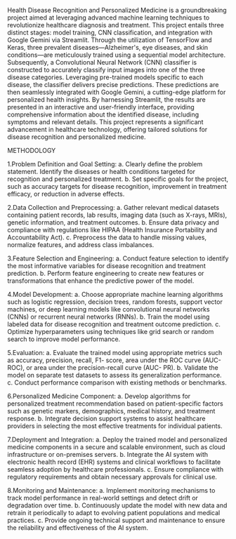 Health Disease Recognition and Personalized Medicine is a groundbreaking project aimed at leveraging advanced machine learning techniques to revolutionize healthcare diagnosis and treatment. This project entails three distinct stages: model training, CNN classification, and integration with Google Gemini via Streamlit. Through the utilization of TensorFlow and Keras, three prevalent diseases—Alzheimer's, eye diseases, and skin conditions—are meticulously trained using a sequential model architecture. Subsequently, a Convolutional Neural Network (CNN) classifier is constructed to accurately classify input images into one of the three disease categories. Leveraging pre-trained models specific to each disease, the classifier delivers precise predictions. These predictions are then seamlessly integrated with Google Gemini, a cutting-edge platform for personalized health insights. By harnessing Streamlit, the results are presented in an interactive and user-friendly interface, providing comprehensive information about the identified disease, including symptoms and relevant details. This project represents a significant advancement in healthcare technology, offering tailored solutions for disease recognition and personalized medicine.


METHODOLOGY

1.Problem Definition and Goal Setting:
a. Clearly define the problem statement. Identify the diseases or health conditions targeted for recognition and personalized treatment.
b. Set specific goals for the project, such as accuracy targets for disease recognition, improvement in treatment efficacy, or reduction in adverse effects.

2.Data Collection and Preprocessing:
a. Gather relevant medical datasets containing patient records, lab results, imaging data (such as X-rays, MRIs), genetic information, and treatment outcomes.
b. Ensure data privacy and compliance with regulations like HIPAA (Health Insurance Portability and Accountability Act).
c. Preprocess the data to handle missing values, normalize features, and address class imbalances.

3.Feature Selection and Engineering:
a. Conduct feature selection to identify the most informative variables for disease recognition and treatment prediction.
b. Perform feature engineering to create new features or transformations that enhance the predictive power of the model.

4.Model Development:
a. Choose appropriate machine learning algorithms such as logistic regression, decision trees, random forests, support vector machines, or deep learning models like convolutional neural networks (CNNs) or recurrent neural networks (RNNs).
b. Train the model using labeled data for disease recognition and treatment outcome prediction.
c. Optimize hyperparameters using techniques like grid search or random search to improve model performance.

5.Evaluation:
a. Evaluate the trained model using appropriate metrics such as accuracy, precision, recall, F1- score, area under the ROC curve (AUC-ROC), or area under the precision-recall curve (AUC- PR).
b. Validate the model on separate test datasets to assess its generalization performance.
c. Conduct performance comparison with existing methods or benchmarks.

6.Personalized Medicine Component:
a. Develop algorithms for personalized treatment recommendation based on patient-specific factors such as genetic markers, demographics, medical history, and treatment response.
b. Integrate decision support systems to assist healthcare providers in selecting the most effective treatments for individual patients.

7.Deployment and Integration:
a. Deploy the trained model and personalized medicine components in a secure and scalable environment, such as cloud infrastructure or on-premises servers.
b. Integrate the AI system with electronic health record (EHR) systems and clinical workflows to facilitate seamless adoption by healthcare professionals.
c. Ensure compliance with regulatory requirements and obtain necessary approvals for clinical use.

8.Monitoring and Maintenance:
a. Implement monitoring mechanisms to track model performance in real-world settings and detect drift or degradation over time.
b. Continuously update the model with new data and retrain it periodically to adapt to evolving patient populations and medical practices.
c. Provide ongoing technical support and maintenance to ensure the reliability and effectiveness of the AI system.
